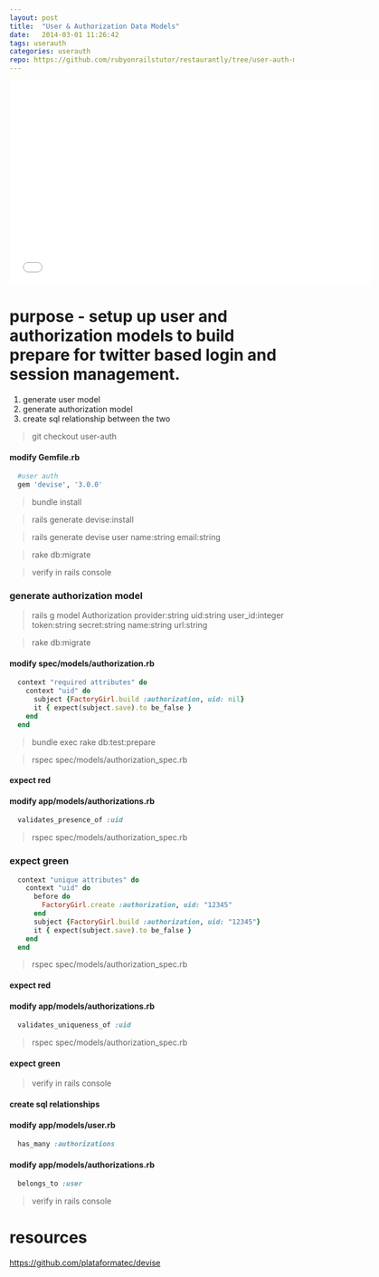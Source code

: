 ```yaml
---
layout: post
title:  "User & Authorization Data Models"
date:   2014-03-01 11:26:42
tags: userauth
categories: userauth
repo: https://github.com/rubyonrailstutor/restaurantly/tree/user-auth-models
---
```


<iframe width="640" height="360" src="//www.youtube.com/embed/YYRyg3aZWDQ?vq=hd1080" frameborder="0" allowfullscreen></iframe>



# purpose  - setup up user and authorization models to build prepare for twitter based login and session management.

1. generate user model
2. generate authorization model
3. create sql relationship between the two

> git checkout user-auth

#### modify Gemfile.rb

```ruby
  #user auth
  gem 'devise', '3.0.0'
```


> bundle install

> rails generate devise:install

> rails generate devise user name:string email:string

> rake db:migrate

> verify in rails console

### generate authorization model

> rails g model Authorization provider:string uid:string user_id:integer token:string secret:string name:string url:string

> rake db:migrate



#### modify spec/models/authorization.rb

```ruby
  context "required attributes" do
    context "uid" do
      subject {FactoryGirl.build :authorization, uid: nil}
      it { expect(subject.save).to be_false }
    end
  end
```

> bundle exec rake db:test:prepare

> rspec spec/models/authorization_spec.rb


#### expect red


#### modify app/models/authorizations.rb

```ruby
  validates_presence_of :uid
```

> rspec spec/models/authorization_spec.rb


### expect green

```ruby
  context "unique attributes" do
    context "uid" do
      before do
        FactoryGirl.create :authorization, uid: "12345"
      end
      subject {FactoryGirl.build :authorization, uid: "12345"}
      it { expect(subject.save).to be_false }
    end
  end
```

> rspec spec/models/authorization_spec.rb


#### expect red

#### modify app/models/authorizations.rb

```ruby
  validates_uniqueness_of :uid
```

> rspec spec/models/authorization_spec.rb

#### expect green

> verify in rails console

#### create sql relationships

#### modify app/models/user.rb

```ruby
  has_many :authorizations
```

#### modify app/models/authorizations.rb

```ruby
  belongs_to :user
```

> verify in rails console

# resources
https://github.com/plataformatec/devise
